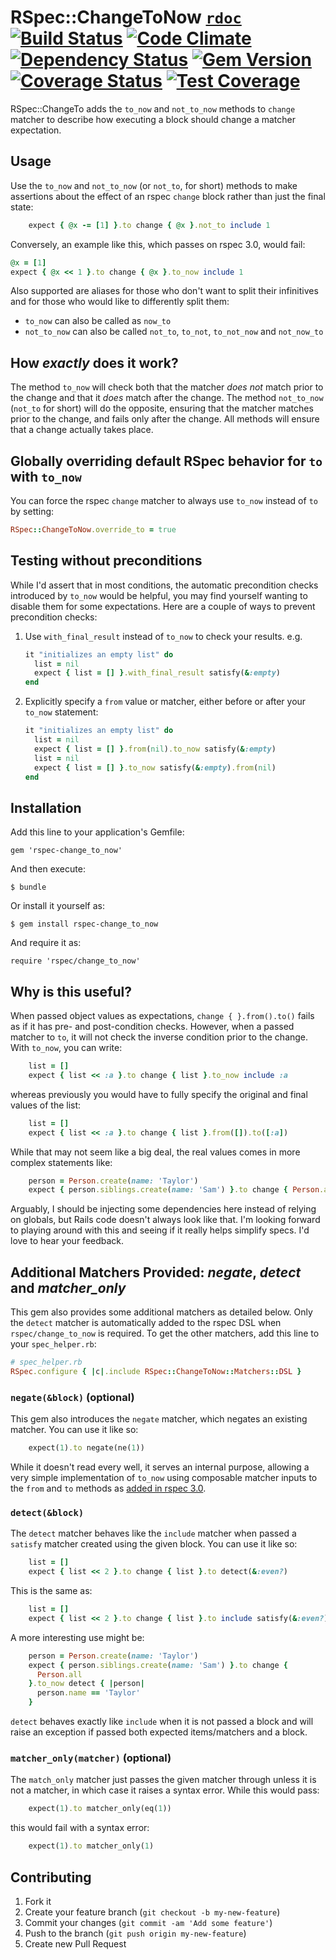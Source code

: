 # RSpec::ChangeToNow [`rdoc`](http://rubydoc.info/github/dontfidget/rspec-change_to_now/) [![Build Status](https://travis-ci.org/dontfidget/rspec-change_to_now.png)](https://travis-ci.org/dontfidget/rspec-change_to_now) [![Code Climate](https://codeclimate.com/github/dontfidget/rspec-change_to_now/badges/gpa.svg)](https://codeclimate.com/github/dontfidget/rspec-change_to_now) [![Dependency Status](https://gemnasium.com/dontfidget/rspec-change_to_now.svg)](https://gemnasium.com/dontfidget/rspec-change_to_now) [![Gem Version](https://badge.fury.io/rb/rspec-change_to_now.svg)](http://badge.fury.io/rb/rspec-change_to_now) [![Coverage Status](https://coveralls.io/repos/dontfidget/rspec-change_to_now/badge.png?branch=master)](https://coveralls.io/r/dontfidget/rspec-change_to_now?branch=master) [![Test Coverage](https://codeclimate.com/github/dontfidget/rspec-change_to_now/badges/coverage.svg)](https://codeclimate.com/github/dontfidget/rspec-change_to_now)

RSpec::ChangeTo adds the `to_now` and `not_to_now` methods to `change` matcher to describe how executing a block should change a matcher expectation.

## Usage

Use the `to_now` and `not_to_now` (or `not_to`, for short) methods to make assertions about the effect of an rspec `change` block rather than just the final state:

```ruby
    expect { @x -= [1] }.to change { @x }.not_to include 1
```

Conversely, an example like this, which passes on rspec 3.0, would fail:

```ruby
@x = [1]  
expect { @x << 1 }.to change { @x }.to_now include 1
```

Also supported are aliases for those who don't want to split their infinitives and for those who would like to differently split them:

* `to_now` can also be called as `now_to`
* `not_to_now` can also be called `not_to`, `to_not`, `to_not_now` and `not_now_to` 

## How *exactly* does it work?

The method `to_now` will check both that the matcher *does not* match prior to the change and that it *does* match after the change.  The method `not_to_now` (`not_to` for short) will do the opposite, ensuring that the matcher matches prior to the change, and fails only after the change.  All methods will ensure that a change actually takes place. 

## Globally overriding default RSpec behavior for `to` with `to_now`

You can force the rspec `change` matcher to always use `to_now` instead of `to` by setting:

```ruby
RSpec::ChangeToNow.override_to = true
```

## Testing without preconditions

While I'd assert that in most conditions, the automatic precondition checks introduced by `to_now` would be helpful, you may find yourself wanting to disable them for some expectations.  Here are a couple of ways to prevent precondition checks:

1. Use `with_final_result` instead of `to_now` to check your results.  e.g.

    ```ruby
    it "initializes an empty list" do
      list = nil
      expect { list = [] }.with_final_result satisfy(&:empty)  
    end
    ```

1. Explicitly specify a `from` value or matcher, either before or after your `to_now` statement:

    ```ruby
    it "initializes an empty list" do
      list = nil
      expect { list = [] }.from(nil).to_now satisfy(&:empty)
      list = nil
      expect { list = [] }.to_now satisfy(&:empty).from(nil)  
    end
    ```

## Installation

Add this line to your application's Gemfile:

    gem 'rspec-change_to_now'

And then execute:

    $ bundle

Or install it yourself as:

    $ gem install rspec-change_to_now

And require it as:

    require 'rspec/change_to_now'

## Why is this useful?

When passed object values as expectations, `change { }.from().to()` fails as if it has pre- and post-condition checks.  However, when a passed matcher to `to`, it will not check the inverse condition prior to the change.  With `to_now`, you can write:

```ruby
    list = []
    expect { list << :a }.to change { list }.to_now include :a
```

 whereas previously you would have to fully specify the original and final values of the list: 

```ruby
    list = []
    expect { list << :a }.to change { list }.from([]).to([:a])
```

While that may not seem like a big deal, the real values comes in more complex statements like:

```ruby
    person = Person.create(name: 'Taylor')
    expect { person.siblings.create(name: 'Sam') }.to change { Person.all.map(&:name) }.to_now include('Taylor')
```

Arguably, I should be injecting some dependencies here instead of relying on globals, but Rails code doesn't always look like that.  I'm looking forward to playing around with this and seeing if it really helps simplify specs.  I'd love to hear your feedback.

## Additional Matchers Provided: *negate*, *detect* and *matcher_only*  

This gem also provides some additional matchers as detailed below.  Only the `detect` matcher is automatically added to the rspec DSL when `rspec/change_to_now` is required.  To get the other matchers, add this line to your `spec_helper.rb`:

```ruby
# spec_helper.rb
RSpec.configure { |c|.include RSpec::ChangeToNow::Matchers::DSL }
```

### `negate(&block)` (optional)

This gem also introduces the `negate` matcher, which negates an existing matcher.  You can use it like so:


```ruby
    expect(1).to negate(ne(1))
```

While it doesn't read every well, it serves an internal purpose, allowing a very simple implementation of `to_now` using composable matcher inputs to the `from` and `to` methods as [added in rspec 3.0](http://myronmars.to/n/dev-blog/2014/01/new-in-rspec-3-composable-matchers).

### `detect(&block)`

The `detect` matcher behaves like the `include` matcher when passed a `satisfy` matcher created using the given block.  You can use it like so:

```ruby
    list = []
    expect { list << 2 }.to change { list }.to detect(&:even?)
```

This is the same as:

```ruby
    list = []
    expect { list << 2 }.to change { list }.to include satisfy(&:even?)
```

A more interesting use might be:

```ruby
    person = Person.create(name: 'Taylor')
    expect { person.siblings.create(name: 'Sam') }.to change {
      Person.all
    }.to_now detect { |person|
      person.name == 'Taylor'
    }
```

`detect` behaves exactly like `include` when it is not passed a block and will raise an exception if passed both expected items/matchers and a block.

### `matcher_only(matcher)` (optional)

The `match_only` matcher just passes the given matcher through unless it is not a matcher, in which case it raises a syntax error.  While this would pass:

```ruby
    expect(1).to matcher_only(eq(1))
```

this would fail with a syntax error:

```ruby
    expect(1).to matcher_only(1)
```

## Contributing

1. Fork it
2. Create your feature branch (`git checkout -b my-new-feature`)
3. Commit your changes (`git commit -am 'Add some feature'`)
4. Push to the branch (`git push origin my-new-feature`)
5. Create new Pull Request
